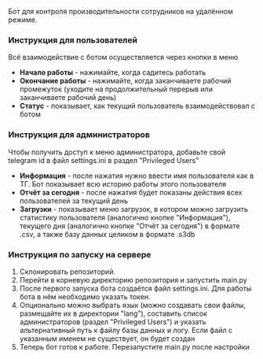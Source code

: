 Бот для контроля производительности сотрудников на удалённом режиме.

### Инструкция для пользователей

Всё взаимодействие с ботом осуществляется через кнопки в меню

* **Начало работы** - нажимайте, когда садитесь работать
* **Окончание работы** - нажимайте, когда заканчиваете рабочий промежуток (уходите на продолжительный перерыв или заканчиваете рабочий день)
* **Статус** - показывает, как текущий пользователь взаимодействовал с ботом

### Инструкция для администраторов

Чтобы получить доступ к меню администратора, добавьте свой telegram id в файл settings.ini в раздел "Privileged Users"

* **Информация** - после нажатия нужно ввести имя пользователя как в ТГ. Бот показывает всю историю работы этого пользователя
* **Отчёт за сегодня** - после нажатия будет показаны действия всех пользователей за текущий день
* **Загрузки** - показывает меню загрузок, в котором можно загрузить статистику пользователя (аналогично кнопке "Информация"), текущего дня (аналогично кнопке "Отчёт за сегодня") в формате .csv, а также базу данных целиком в формате .s3db

### Инструкция по запуску на сервере

1. Склонировать репозиторий.
2. Перейти в корневую директорию репозитория и запустить main.py
3. После первого запуска бота создаётся файл settings.ini. Для работы бота в нём необходимо указать токен.
4. Опционально можно выбрать язык (можно создавать свои файлы, размещайте их в директории "lang"), составить список администраторов (раздел "Privileged Users") и указать альтернативный путь к файлу базы данных и логу. Если файл с указанным именем не существует, он будет создан
5. Теперь бот готов к работе. Перезапустите main.py после настройки

